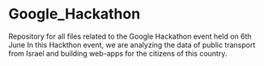 # Google_Hackathon
Repository for all files related to the Google Hackathon event held on 6th June
In this Hackthon event, we are analyzing the data of public transport from Israel and building web-apps for the citizens of this country.

